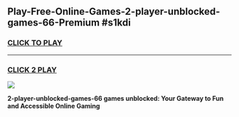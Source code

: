 
## Play-Free-Online-Games-2-player-unblocked-games-66-Premium #s1kdi
<h3>
<a href="https://premium.freeplayer.one?title=2-player-unblocked-games-66&ref=8M">CLICK TO PLAY</a></h3>
<hr>

<h3>
<a href="https://premium.freeplayer.one?title=2-player-unblocked-games-66&ref=8M">CLICK 2 PLAY</a>
  
</h3>

<a href="https://premium.freeplayer.one?title=2-player-unblocked-games-66&ref=8M"><img src="https://clearcache.store/games.png"></a>


**2-player-unblocked-games-66 games unblocked: Your Gateway to Fun and Accessible Online Gaming**
